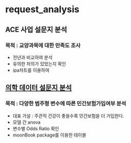 # request_analysis

## ACE 사업 설문지 분석
### 목적 : 교양과목에 대한 만족도 조사
- 전년과 비교하여 분석
- 유의한 차의가 있었는지 확인
- ipa차트를 이용하여 


## [의학 데이터 설문지 분석](https://github.com/miniii222/request_analysis/tree/master/medical%20data)
### 목적 : 다양한 범주형 변수에 따른 민간보험가입여부 분석
- 대표 가설 : 주관적 건강이 좋을수록 민간보험을 더 가입한다.
- 모델 간 anova
- 변수별 Odds Ratio 확인
- moonBook package를 이용한 테이블 
